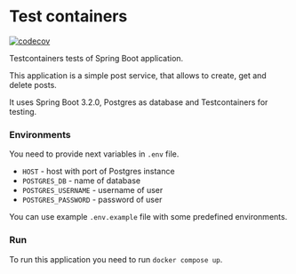 # Test containers

[![codecov](https://codecov.io/gh/IlyaLisov/test-containers/graph/badge.svg?token=2TB4I260W6)](https://codecov.io/gh/SpringBootCourses/test-containers)

Testcontainers tests of Spring Boot application.

This application is a simple post service, that allows to create, get and delete
posts.

It uses Spring Boot 3.2.0, Postgres as database and Testcontainers for testing.

### Environments

You need to provide next variables in `.env` file.

* `HOST` - host with port of Postgres instance
* `POSTGRES_DB` - name of database
* `POSTGRES_USERNAME` - username of user
* `POSTGRES_PASSWORD` - password of user

You can use example `.env.example` file with some predefined environments.

### Run

To run this application you need to run `docker compose up`.